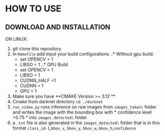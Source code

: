 # HOW TO USE

## DOWNLOAD AND INSTALLATION

ON LINUX:
1) git clone this repository
2) In `Makefile` add input your build configurations
..* Without gpu build.
      - set OPENCV = 1
      - LIBSO = 1
..* GPU Build
      - set OPENCV = 1
      - LIBSO = 1
      - CUDNN_HALF =1
      - CUDNN = 1
      - GPU = 1
4) Make sure you have **CMAKE Version >= 3.12 **
5) Cmake from darknet directory `cd ./darknet`
6) `run_video.py` runs inference on raw images from `images_taken\` folder and writes the image with the bounding box with * confidence level >0.75 * into `images_detected\` folder 
7)  a `.txt` file is also generated in the `images_detected\` folder that is in this format `class_id-1`,`bbox_x`, `bbox_y`, `bbox_w`, `bbox_h`,`confidence`
